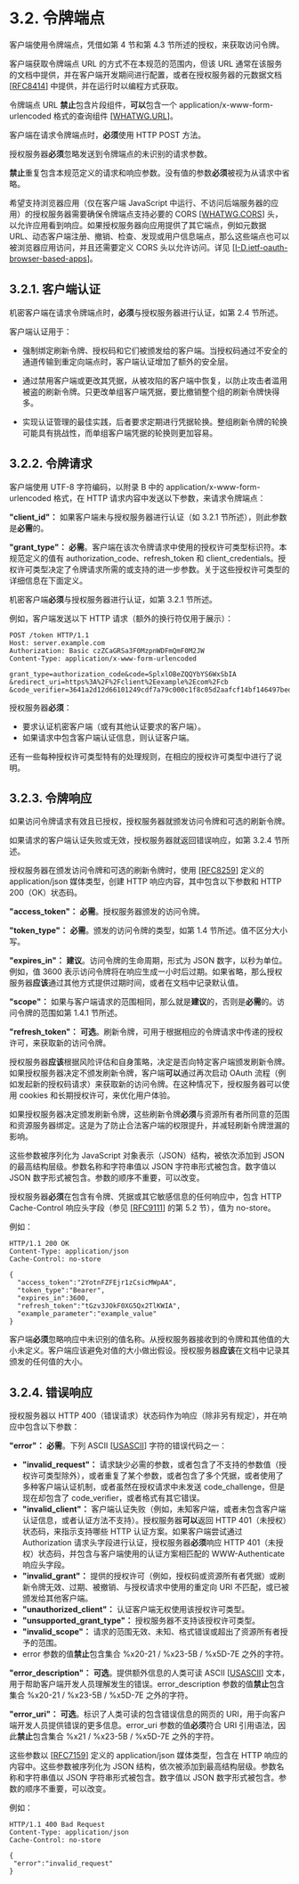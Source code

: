 # 3.2. 令牌端点

客户端使用令牌端点，凭借如第 4 节和第 4.3 节所述的授权，来获取访问令牌。

客户端获取令牌端点 URL 的方式不在本规范的范围内，但该 URL 通常在该服务的文档中提供，并在客户端开发期间进行配置，或者在授权服务器的元数据文档 [[RFC8414](https://www.rfc-editor.org/info/rfc8414)] 中提供，并在运行时以编程方式获取。

令牌端点 URL **禁止**包含片段组件，**可以**包含一个 application/x-www-form-urlencoded 格式的查询组件 [[WHATWG.URL](https://url.spec.whatwg.org/)]。

客户端在请求令牌端点时，**必须**使用 HTTP POST 方法。

授权服务器**必须**忽略发送到令牌端点的未识别的请求参数。

**禁止**重复包含本规范定义的请求和响应参数。没有值的参数**必须**被视为从请求中省略。

希望支持浏览器应用（仅在客户端 JavaScript 中运行、不访问后端服务器的应用）的授权服务器需要确保令牌端点支持必要的 CORS [[WHATWG.CORS](https://fetch.spec.whatwg.org/#http-cors-protocol)] 头，以允许应用看到响应。如果授权服务器向应用提供了其它端点，例如元数据 URL、动态客户端注册、撤销、检查、发现或用户信息端点，那么这些端点也可以被浏览器应用访问，并且还需要定义 CORS 头以允许访问。详见 [[I-D.ietf-oauth-browser-based-apps](https://datatracker.ietf.org/doc/html/draft-ietf-oauth-browser-based-apps-15)]。

## 3.2.1. 客户端认证

机密客户端在请求令牌端点时，**必须**与授权服务器进行认证，如第 2.4 节所述。

客户端认证用于：

- 强制绑定刷新令牌、授权码和它们被颁发给的客户端。当授权码通过不安全的通道传输到重定向端点时，客户端认证增加了额外的安全层。

- 通过禁用客户端或更改其凭据，从被攻陷的客户端中恢复，以防止攻击者滥用被盗的刷新令牌。只更改单组客户端凭据，要比撤销整个组的刷新令牌快得多。

- 实现认证管理的最佳实践，后者要求定期进行凭据轮换。整组刷新令牌的轮换可能具有挑战性，而单组客户端凭据的轮换则更加容易。

## 3.2.2. 令牌请求

客户端使用 UTF-8 字符编码，以附录 B 中的 application/x-www-form-urlencoded 格式，在 HTTP 请求内容中发送以下参数，来请求令牌端点：

**"client_id"：** 如果客户端未与授权服务器进行认证（如 3.2.1 节所述），则此参数是**必需**的。

**"grant_type"：** **必需**。客户端在该次令牌请求中使用的授权许可类型标识符。本规范定义的值有 authorization_code、refresh_token 和 client_credentials。授权许可类型决定了令牌请求所需的或支持的进一步参数。关于这些授权许可类型的详细信息在下面定义。

机密客户端**必须**与授权服务器进行认证，如第 3.2.1 节所述。

例如，客户端发送以下 HTTP 请求（额外的换行符仅用于展示）：

```http
POST /token HTTP/1.1
Host: server.example.com
Authorization: Basic czZCaGRSa3F0MzpnWDFmQmF0M2JW
Content-Type: application/x-www-form-urlencoded

grant_type=authorization_code&code=SplxlOBeZQQYbYS6WxSbIA
&redirect_uri=https%3A%2F%2Fclient%2Eexample%2Ecom%2Fcb
&code_verifier=3641a2d12d66101249cdf7a79c000c1f8c05d2aafcf14bf146497bed
```

授权服务器**必须**：

- 要求认证机密客户端（或有其他认证要求的客户端）。
- 如果请求中包含客户端认证信息，则认证客户端。

还有一些每种授权许可类型特有的处理规则，在相应的授权许可类型中进行了说明。

## 3.2.3. 令牌响应

如果访问令牌请求有效且已授权，授权服务器就颁发访问令牌和可选的刷新令牌。

如果请求的客户端认证失败或无效，授权服务器就返回错误响应，如第 3.2.4 节所述。

授权服务器在颁发访问令牌和可选的刷新令牌时，使用 [[RFC8259](https://www.rfc-editor.org/info/rfc8259)] 定义的 application/json 媒体类型，创建 HTTP 响应内容，其中包含以下参数和 HTTP 200（OK）状态码。

**"access_token"：** **必需**。授权服务器颁发的访问令牌。

**"token_type"：** **必需**。颁发的访问令牌的类型，如第 1.4 节所述。值不区分大小写。

**"expires_in"：** **建议**。访问令牌的生命周期，形式为 JSON 数字，以秒为单位。例如，值 3600 表示访问令牌将在响应生成一小时后过期。如果省略，那么授权服务器**应该**通过其他方式提供过期时间，或者在文档中记录默认值。

**"scope"：** 如果与客户端请求的范围相同，那么就是**建议**的，否则是**必需**的。访问令牌的范围如第 1.4.1 节所述。

**"refresh_token"：** **可选**。刷新令牌，可用于根据相应的令牌请求中传递的授权许可，来获取新的访问令牌。

授权服务器**应该**根据风险评估和自身策略，决定是否向特定客户端颁发刷新令牌。如果授权服务器决定不颁发刷新令牌，客户端**可以**通过再次启动 OAuth 流程（例如发起新的授权码请求）来获取新的访问令牌。在这种情况下，授权服务器可以使用 cookies 和长期授权许可，来优化用户体验。

如果授权服务器决定颁发刷新令牌，这些刷新令牌**必须**与资源所有者所同意的范围和资源服务器绑定。这是为了防止合法客户端的权限提升，并减轻刷新令牌泄漏的影响。

这些参数被序列化为 JavaScript 对象表示（JSON）结构，被依次添加到 JSON 的最高结构层级。参数名称和字符串值以 JSON 字符串形式被包含。数字值以 JSON 数字形式被包含。参数的顺序不重要，可以改变。

授权服务器**必须**在包含有令牌、凭据或其它敏感信息的任何响应中，包含 HTTP Cache-Control 响应头字段（参见 [[RFC9111](https://www.rfc-editor.org/info/rfc9111)] 的第 5.2 节），值为 no-store。

例如：

```http
HTTP/1.1 200 OK
Content-Type: application/json
Cache-Control: no-store

{
  "access_token":"2YotnFZFEjr1zCsicMWpAA",
  "token_type":"Bearer",
  "expires_in":3600,
  "refresh_token":"tGzv3JOkF0XG5Qx2TlKWIA",
  "example_parameter":"example_value"
}
```

客户端**必须**忽略响应中未识别的值名称。从授权服务器接收到的令牌和其他值的大小未定义。客户端应该避免对值的大小做出假设。授权服务器**应该**在文档中记录其颁发的任何值的大小。

## 3.2.4. 错误响应

授权服务器以 HTTP 400（错误请求）状态码作为响应（除非另有规定），并在响应中包含以下参数：

**"error"：** **必需**。下列 ASCII [[USASCII](https://datatracker.ietf.org/doc/html/draft-ietf-oauth-v2-1-10#USASCII)] 字符的错误代码之一：

- **"invalid_request"：** 请求缺少必需的参数，或者包含了不支持的参数值（授权许可类型除外），或者重复了某个参数，或者包含了多个凭据，或者使用了多种客户端认证机制，或者虽然在授权请求中未发送 code_challenge，但是现在却包含了 code_verifier，或者格式有其它错误。
- **"invalid_client"：** 客户端认证失败（例如，未知客户端，或者未包含客户端认证信息，或者认证方法不支持）。授权服务器**可以**返回 HTTP 401（未授权）状态码，来指示支持哪些 HTTP 认证方案。如果客户端尝试通过 Authorization 请求头字段进行认证，授权服务器**必须**响应 HTTP 401（未授权）状态码，并包含与客户端使用的认证方案相匹配的 WWW-Authenticate 响应头字段。
- **"invalid_grant"：** 提供的授权许可（例如，授权码或资源所有者凭据）或刷新令牌无效、过期、被撤销、与授权请求中使用的重定向 URI 不匹配，或已被颁发给其他客户端。
- **"unauthorized_client"：** 认证客户端无权使用该授权许可类型。
- **"unsupported_grant_type"：** 授权服务器不支持该授权许可类型。
- **"invalid_scope"：** 请求的范围无效、未知、格式错误或超出了资源所有者授予的范围。
- error 参数的值**禁止**包含集合 %x20-21 / %x23-5B / %x5D-7E 之外的字符。

**"error_description"：** **可选**。提供额外信息的人类可读 ASCII [[USASCII](https://datatracker.ietf.org/doc/html/draft-ietf-oauth-v2-1-10#USASCII)] 文本，用于帮助客户端开发人员理解发生的错误。error_description 参数的值**禁止**包含集合 %x20-21 / %x23-5B / %x5D-7E 之外的字符。

**"error_uri"：** **可选**。标识了人类可读的包含错误信息的网页的 URI，用于向客户端开发人员提供错误的更多信息。error_uri 参数的值**必须**符合 URI 引用语法，因此**禁止**包含集合 %x21 / %x23-5B / %x5D-7E 之外的字符。

这些参数以 [[RFC7159](https://www.rfc-editor.org/info/rfc7159)] 定义的 application/json 媒体类型，包含在 HTTP 响应的内容中。这些参数被序列化为 JSON 结构，依次被添加到最高结构层级。参数名称和字符串值以 JSON 字符串形式被包含。数字值以 JSON 数字形式被包含。参数的顺序不重要，可以改变。

例如：

```http
HTTP/1.1 400 Bad Request
Content-Type: application/json
Cache-Control: no-store

{
 "error":"invalid_request"
}
```
